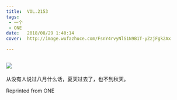 ```yaml
---
title:	VOL.2153
tags:
 - 一个
 - ONE
date:	2018/08/29 1:40:14
cover:	http://image.wufazhuce.com/FsnY4rvyNlS1N9B1T-yZzjFgk2Ax

---
```

![](http://image.wufazhuce.com/FsnY4rvyNlS1N9B1T-yZzjFgk2Ax)
---

从没有人说过八月什么话，夏天过去了，也不到秋天。
 
Reprinted from ONE

